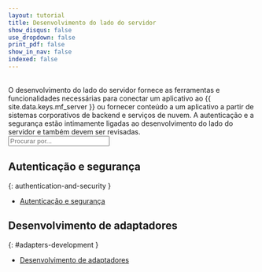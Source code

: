 ```yaml
---
layout: tutorial
title: Desenvolvimento do lado do servidor
show_disqus: false
use_dropdown: false
print_pdf: false
show_in_nav: false
indexed: false
---
```

<!-- NLS_CHARSET=UTF-8 -->
<br>
O desenvolvimento do lado do servidor fornece as ferramentas e funcionalidades necessárias para conectar um aplicativo ao {{ site.data.keys.mf_server }} ou fornecer conteúdo a um aplicativo a partir de sistemas corporativos de backend e serviços de nuvem. A autenticação e a segurança estão intimamente ligadas ao desenvolvimento do lado do servidor e também devem ser revisadas.

<form role="searchbox"  aria-label="Inline search field" action="{{site.baseurl}}/search/" method="get">
    <div class="input-group add-on">
        <input style="width: 206px" id="search-input" type="text" aria-label="search field" class="form-control" placeholder="Procurar por..." name="q">
    </div>
</form>

## Autenticação e segurança
{: authentication-and-security }
* [Autenticação e segurança](../authentication-and-security/)

## Desenvolvimento de adaptadores
{: #adapters-development }
* [Desenvolvimento de adaptadores](../adapters/)
